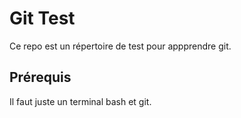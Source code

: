 # Git Test

Ce repo est un répertoire de test pour appprendre git.

## Prérequis

Il faut juste un terminal bash et git.
